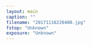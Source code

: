 ```yaml
---
layout: main
caption: ""
filename: "20171116220400.jpg"
fstop: "Unknown"
exposure: "Unknown"
---
```

